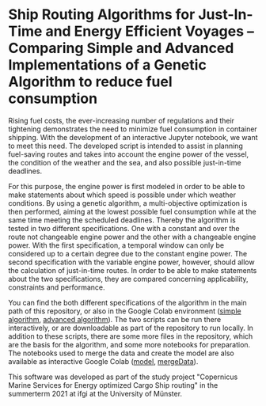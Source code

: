 # Ship Routing Algorithms for Just-In-Time and Energy Efficient Voyages – Comparing Simple and Advanced Implementations of a Genetic Algorithm to reduce fuel consumption

Rising fuel costs, the ever-increasing number of regulations and their tightening demonstrates the need to minimize fuel consumption in container shipping. With the development of an interactive Jupyter notebook, we want to meet this need. The developed script is intended to assist in planning fuel-saving routes and takes into account the engine power of the vessel, the condition of the weather and the sea, and also possible just-in-time deadlines. 

For this purpose, the engine power is first modeled in order to be able to make statements about which speed is possible under which weather conditions. By using a genetic algorithm, a multi-objective optimization is then performed, aiming at the lowest possible fuel consumption while at the same time meeting the scheduled deadlines. Thereby the algorithm is tested in two different specifications. One with a constant and over the route not changeable engine power and the other with a changeable engine power. With the first specification, a temporal window can only be considered up to a certain degree due to the constant engine power. The second specification with the variable engine power, however, should allow the calculation of just-in-time routes. In order to be able to make statements about the two specifications, they are compared concerning applicability, constraints and performance. 

You can find the both different specifications of the algorithm in the main path of this repository, or also in the Google Colab environment ([simple algorithm](https://colab.research.google.com/drive/1LCKjc_mqWN_DwWTHlsaOHLscdcrTY7OD?usp=sharing), [advanced algorithm](https://colab.research.google.com/drive/1J0TDFwOL1fKs_Nb9iuq2Sq-MrRiNu6DZ?usp=sharing)). The two scripts can be run there interactively, or are downloadable as part of the repository to run locally. 
In addition to these scripts, there are some more files in the repository, which are the basis for the algorithm, and some more notebooks for preparation. The notebooks used to merge the data and create the model are also available as interactive Google Colab ([model](https://colab.research.google.com/drive/1_0zxOrPO2eSQvSD5ovPS1mo_sS7NGl3j?usp=sharing), [mergeData](https://colab.research.google.com/drive/1yM4Ayj7l5cnjCb0NmpNzR_v2EOn1FDVj?usp=sharing)).

This software was developed as part of the study project "Copernicus Marine Services for Energy optimized Cargo Ship routing" in the summerterm 2021 at ifgi at the University of Münster.
